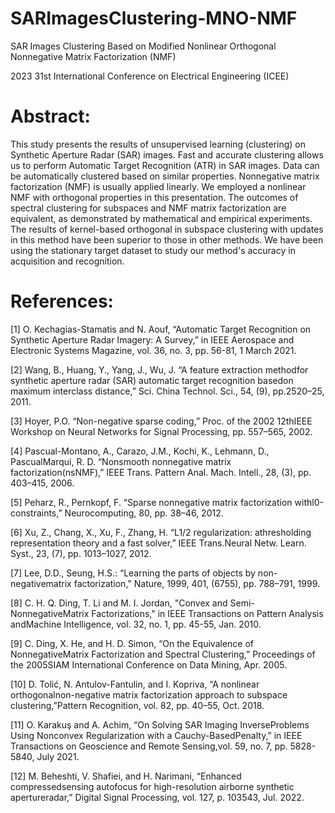 # SARImagesClustering-MNO-NMF
SAR Images Clustering Based on Modified Nonlinear Orthogonal Nonnegative Matrix Factorization (NMF) 

2023 31st International Conference on Electrical Engineering (ICEE)

#  Abstract:
This study presents the results of unsupervised learning (clustering) on Synthetic Aperture Radar (SAR) images. Fast and accurate clustering allows us to perform Automatic Target Recognition (ATR) in SAR images. Data can be automatically clustered based on similar properties. Nonnegative matrix factorization (NMF) is usually applied linearly. We employed a nonlinear NMF with orthogonal properties in this presentation. The outcomes of spectral clustering for subspaces and NMF matrix factorization are equivalent, as demonstrated by mathematical and empirical experiments. The results of kernel-based orthogonal in subspace clustering with updates in this method have been superior to those in other methods. We have been using the stationary target dataset to study our method's accuracy in acquisition and recognition.

# References:
[1] O. Kechagias-Stamatis and N. Aouf, “Automatic Target Recognition on Synthetic Aperture Radar Imagery: A Survey,” in IEEE Aerospace and Electronic Systems Magazine, vol. 36, no. 3, pp. 56-81, 1 March 2021.

[2] Wang, B., Huang, Y., Yang, J., Wu, J. “A feature extraction methodfor synthetic aperture radar (SAR) automatic target recognition basedon maximum interclass distance,” Sci. China Technol. Sci., 54, (9), pp.2520–25, 2011.

[3] Hoyer, P.O. “Non-negative sparse coding,” Proc. of the 2002 12thIEEE Workshop on Neural Networks for Signal Processing, pp. 557–565, 2002.

[4] Pascual-Montano, A., Carazo, J.M., Kochi, K., Lehmann, D., PascualMarqui, R. D. “Nonsmooth nonnegative matrix factorization(nsNMF),” IEEE Trans. Pattern Anal. Mach. Intell., 28, (3), pp. 403–415, 2006.

[5] Peharz, R., Pernkopf, F. “Sparse nonnegative matrix factorization withl0-constraints,” Neurocomputing, 80, pp. 38–46, 2012.

[6] Xu, Z., Chang, X., Xu, F., Zhang, H. “L1/2 regularization: athresholding representation theory and a fast solver,” IEEE Trans.Neural Netw. Learn. Syst., 23, (7), pp. 1013–1027, 2012.

[7] Lee, D.D., Seung, H.S.: “Learning the parts of objects by non-negativematrix factorization,” Nature, 1999, 401, (6755), pp. 788–791, 1999.

[8] C. H. Q. Ding, T. Li and M. I. Jordan, "Convex and Semi-NonnegativeMatrix Factorizations," in IEEE Transactions on Pattern Analysis andMachine Intelligence, vol. 32, no. 1, pp. 45-55, Jan. 2010.

[9] C. Ding, X. He, and H. D. Simon, “On the Equivalence of NonnegativeMatrix Factorization and Spectral Clustering,” Proceedings of the 2005SIAM International Conference on Data Mining, Apr. 2005.

[10] D. Tolić, N. Antulov-Fantulin, and I. Kopriva, “A nonlinear orthogonalnon-negative matrix factorization approach to subspace clustering,”Pattern Recognition, vol. 82, pp. 40–55, Oct. 2018.

[11] O. Karakuş and A. Achim, “On Solving SAR Imaging InverseProblems Using Nonconvex Regularization with a Cauchy-BasedPenalty,” in IEEE Transactions on Geoscience and Remote Sensing,vol. 59, no. 7, pp. 5828-5840, July 2021.

[12] M. Beheshti, V. Shafiei, and H. Narimani, “Enhanced compressedsensing autofocus for high-resolution airborne synthetic apertureradar,” Digital Signal Processing, vol. 127, p. 103543, Jul. 2022.

